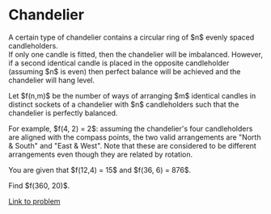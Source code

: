 # Chandelier

<p>A certain type of chandelier contains a circular ring of $n$ evenly spaced candleholders.<br />
If only one candle is fitted, then the chandelier will be imbalanced. However, if a second identical candle is placed in the opposite candleholder (assuming $n$ is even) then perfect balance will be achieved and the chandelier will hang level.</p>

<p>Let $f(n,m)$ be the number of ways of arranging $m$ identical candles in distinct sockets of a chandelier with $n$ candleholders such that the chandelier is perfectly balanced.</p>

<p>For example, $f(4, 2) = 2$: assuming the chandelier's four candleholders are aligned with the compass points, the two valid arrangements are "North &amp; South" and "East &amp; West". Note that these are considered to be different arrangements even though they are related by rotation.</p>

<p>You are given that $f(12,4) = 15$ and $f(36, 6) = 876$.</p>

<p>Find $f(360, 20)$.</p>

[Link to problem](https://projecteuler.net/problem=768)
